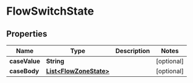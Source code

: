 
# FlowSwitchState

## Properties
Name | Type | Description | Notes
------------ | ------------- | ------------- | -------------
**caseValue** | **String** |  |  [optional]
**caseBody** | [**List&lt;FlowZoneState&gt;**](FlowZoneState.md) |  |  [optional]



